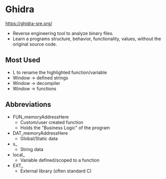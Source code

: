 # Ghidra
https://ghidra-sre.org/
- Reverse engineering tool to analyze binary files.
- Learn a programs structure, behavior, functionality, values, without the original source code.

## Most Used
- L to rename the highlighted function/variable
- Window -> defined strings
- Window -> decompiler
- Window -> functions
## Abbreviations
- FUN_memoryAddressHere
  - Custom/user created function
  - Holds the "Business Logic" of the program 
- DAT_memoryAddressHere
  - Global/Static data
- s_
  - String data
- local_
  - Variable defined/scoped to a function
- EXT_
  - External library (often standard C)